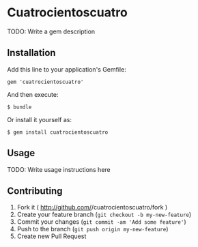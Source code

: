 # Cuatrocientoscuatro

TODO: Write a gem description

## Installation

Add this line to your application's Gemfile:

    gem 'cuatrocientoscuatro'

And then execute:

    $ bundle

Or install it yourself as:

    $ gem install cuatrocientoscuatro

## Usage

TODO: Write usage instructions here

## Contributing

1. Fork it ( http://github.com/<my-github-username>/cuatrocientoscuatro/fork )
2. Create your feature branch (`git checkout -b my-new-feature`)
3. Commit your changes (`git commit -am 'Add some feature'`)
4. Push to the branch (`git push origin my-new-feature`)
5. Create new Pull Request
